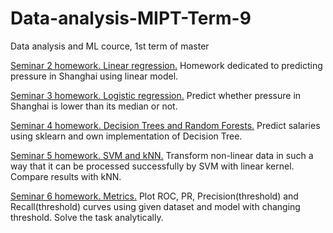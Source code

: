 # Data-analysis-MIPT-Term-9
Data analysis and ML cource, 1st term of master

[Seminar 2 homework. Linear regression.](https://github.com/sevlabr/Data-analysis-MIPT-Term-9/tree/main/Sem%202%20HW)
Homework dedicated to predicting pressure in Shanghai using linear model.

[Seminar 3 homework. Logistic regression.](https://github.com/sevlabr/Data-analysis-MIPT-Term-9/tree/main/Sem%203%20HW)
Predict whether pressure in Shanghai is lower than its median or not.

[Seminar 4 homework. Decision Trees and Random Forests.](https://github.com/sevlabr/Data-analysis-MIPT-Term-9/tree/main/Sem%204%20HW)
Predict salaries using sklearn and own implementation of Decision Tree.

[Seminar 5 homework. SVM and kNN.](https://github.com/sevlabr/Data-analysis-MIPT-Term-9/tree/main/Sem%205%20HW)
Transform non-linear data in such a way that it can be processed successfully by SVM with linear kernel. Compare results with kNN.

[Seminar 6 homework. Metrics.](https://github.com/sevlabr/Data-analysis-MIPT-Term-9/tree/main/Sem%206%20HW)
Plot ROC, PR, Precision(threshold) and Recall(threshold) curves using given dataset and model with changing threshold. Solve the task analytically.
